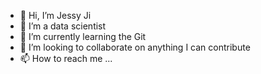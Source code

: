 - 👋 Hi, I’m Jessy Ji
- 👀 I’m a data scientist
- 🌱 I’m currently learning the Git
- 💞️ I’m looking to collaborate on anything I can contribute
- 📫 How to reach me ...

<!---
a ✨ special ✨ repository because its `README.md` (this file) appears on your GitHub profile.
You can click the Preview link to take a look at your changes.
--->

